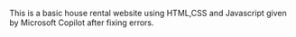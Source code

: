This is a basic house rental website using HTML,CSS and Javascript given by Microsoft Copilot after fixing errors.

